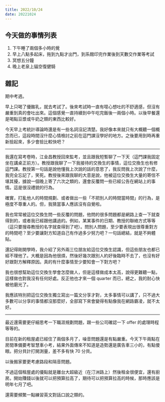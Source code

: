 ```yaml
---
title: 2022/10/24
date: 20221024
---
```


## 今天做的事情列表

1. 下午睡了兩個多小時的覺
2. 早上八點多起床，拖到九點才出門，到系館印完作業後到天數交作業等考試
3. 冥想五分鐘
4. 晚上老泉上貓空復健騎

## 雜記

期中考週。

早上只喝了優酪乳，就去考試了。後來考試時一直有噁心想吐的不舒適感，但沒有嚴重到真的會吐出來。這個感覺一直持續到中午吃完飯後一兩個小時。以後早餐還是喝點豆漿或牛奶之類的東西比較好。

今天早上考統計導論時還是有一些名詞沒記清楚。我好像本來就只有大概聽一個概念而已，這段時間沒什麼心情檢討之前在這門課沒學好的地方。之後要用到時再重新撿起來，多少會撿比較快吧？

----

我還在寫考卷時，江金昌教授回來監考，並且跟我短暫聊了一下天（這門課我固定坐在講桌正前方）。教授跟我聊了一下我接待的交換生的事情，這位交換生也有修這門課。教授第一句話是說他懂我上次說的話的意思了，我反問我上次說了什麼，我完全忘記了，笑死。教授後來跟我聊的大意是說，他被這位交換生大量的寄信不堪其擾，據說一個晚上寄了六次之類的，還會反覆問一些已經公告在網站上的事情。這是很沒禮貌的行為。

確實，打亂他人的時間規劃、或者做出一些「不把別人的時間當時間」的行為，是極度不尊重人的。但，我猜當事人應該沒有自覺啦。

我也常常被這位交換生問一些反覆的問題，他問的很多問題都是網路上查一下就查得到的，或者我已經跟他講過的。例如，某某事件的日期、教授的聯絡方式等等（這只要搜尋教授的名字就查得到了吧）。問別人問題，至少要表現出很尊重對方的時間吧？至少要讓對方知道自己有作過多少努力吧？一句話總結，就是不夠體貼。

還記得剛開學時，我介紹了另外兩三位朋友給這位交換生認識，但這些朋友也都已經不理他了。大概是因為他很煩，然後好幾次跟別人約好後臨時不去了，也沒有好好跟對方解釋原因。真的有什麼事情至少要知會一下對方吧？

我也很想幫助這位交換生學會怎麼做人，但是這樣做成本太高，說得更難聽一點，這樣做也對我沒有任何好處。反正他也才來一個 quarter 而已，總之，我的耐心快被他磨光了。

我應該特別把這位交換生獨立寫出一篇文分享才對，太多事情可以講了，只不過大多數可以分享的事情都沒那麼好，全部寫下來會變得有點像我在網路霸凌，就不太好。

----

最近還需要更仔細思考一下職涯規劃問題，跟一些公司確認一下 offer 的處理時程等等的。

目前在新的租屋處已經住了兩個多月了，噪音問題還是有點嚴重。今天下午兩點在房間準備要考智慧車小考，結果外面傳來不知道是造勢還是廣告車三小的，有點傻眼。把分貝計打開測量，差不多有快 70 分貝。

以後搬家要更考慮路段和隔音問題。

不過這個租屋處的優點就是離台大超級近（在汀洲路上）然後租金很便宜，還有廚房。開始賺錢以後就可以把預算拉高了，期待可以把預算拉高的時候，那時應該是明年七月了吧。

還需要頻繁一點練習英文對話口說之類的。
